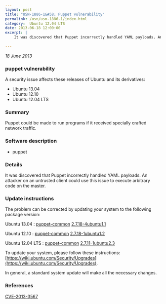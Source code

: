```yaml
---
layout: post
title: "USN-1886-1&#58; Puppet vulnerability"
permalink: /usn/usn-1886-1/index.html
category:  Ubuntu 12.04 LTS
date: 2013-06-18 12:00:00
excerpt: |
    It was discovered that Puppet incorrectly handled YAML payloads. An attacker on an untrusted client could use this issue to execute arbitrary code on the master. 
    
--- 
```

 
 

*18 June 2013*

### puppet vulnerability

A security issue affects these releases of Ubuntu and its derivatives:

* Ubuntu 13.04
* Ubuntu 12.10
* Ubuntu 12.04 LTS

### Summary

Puppet could be made to run programs if it received specially crafted network traffic.

### Software description

* puppet 

### Details

It was discovered that Puppet incorrectly handled YAML payloads. An attacker on an untrusted client could use this issue to execute arbitrary code on the master. 

### Update instructions

The problem can be corrected by updating your system to the following package version:

Ubuntu 13.04
 : [puppet-common](https://launchpad.net/ubuntu/+source/puppet) <span> [2.7.18-4ubuntu1.1](https://launchpad.net/ubuntu/+source/puppet/2.7.18-4ubuntu1.1) </span> 

Ubuntu 12.10
 : [puppet-common](https://launchpad.net/ubuntu/+source/puppet) <span> [2.7.18-1ubuntu1.2](https://launchpad.net/ubuntu/+source/puppet/2.7.18-1ubuntu1.2) </span> 

Ubuntu 12.04 LTS
 : [puppet-common](https://launchpad.net/ubuntu/+source/puppet) <span> [2.7.11-1ubuntu2.3](https://launchpad.net/ubuntu/+source/puppet/2.7.11-1ubuntu2.3) </span> 

To update your system, please follow these instructions: [https://wiki.ubuntu.com/Security/Upgrades](https://wiki.ubuntu.com/Security/Upgrades).

In general, a standard system update will make all the necessary changes. 

### References

 
 [CVE-2013-3567](http://people.ubuntu.com/~ubuntu-security/cve/CVE-2013-3567)
 

